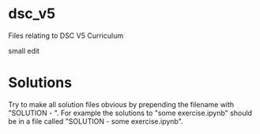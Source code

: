 # dsc_v5
Files relating to DSC V5 Curriculum

small edit

# Solutions

Try to make all solution files obvious by prepending the filename with "SOLUTION - ". For example the solutions to "some exercise.ipynb" should be in a file called "SOLUTION - some exercise.ipynb".
